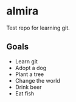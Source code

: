 # almira
Test repo for learning git.

## Goals
* Learn git
* Adopt a dog
* Plant a tree
* Change the world
* Drink beer
* Eat fish
